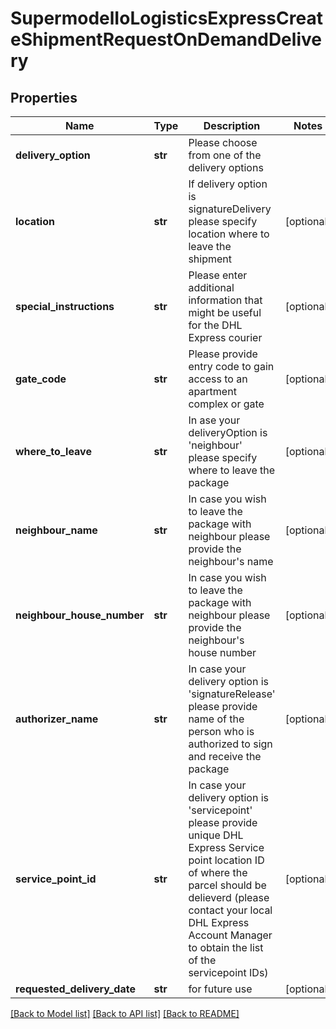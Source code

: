 # SupermodelIoLogisticsExpressCreateShipmentRequestOnDemandDelivery

## Properties
Name | Type | Description | Notes
------------ | ------------- | ------------- | -------------
**delivery_option** | **str** | Please choose from one of the delivery options | 
**location** | **str** | If delivery option is signatureDelivery please specify location where to leave the shipment | [optional] 
**special_instructions** | **str** | Please enter additional information that might be useful for the DHL Express courier | [optional] 
**gate_code** | **str** | Please provide entry code to gain access to an apartment complex or gate | [optional] 
**where_to_leave** | **str** | In ase your deliveryOption is &#x27;neighbour&#x27; please specify where to leave the package  | [optional] 
**neighbour_name** | **str** | In case you wish to leave the package with neighbour please provide the neighbour&#x27;s name | [optional] 
**neighbour_house_number** | **str** | In case you wish to leave the package with neighbour please provide the neighbour&#x27;s house number | [optional] 
**authorizer_name** | **str** | In case your delivery option is &#x27;signatureRelease&#x27; please provide name of the person who is authorized to sign and receive the package | [optional] 
**service_point_id** | **str** | In case your delivery option is &#x27;servicepoint&#x27; please provide unique DHL Express Service point location ID of where the parcel should be delieverd (please contact your local DHL Express Account Manager to obtain the list of the servicepoint IDs) | [optional] 
**requested_delivery_date** | **str** | for future use | [optional] 

[[Back to Model list]](../README.md#documentation-for-models) [[Back to API list]](../README.md#documentation-for-api-endpoints) [[Back to README]](../README.md)

